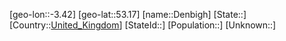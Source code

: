 ﻿---
location: [53.17,-3.42]
type: City
tags:
- geo/City


SpocWebEntityId: 29749
isDeleted: false
confidential: public

---
[geo-lon::-3.42]
[geo-lat::53.17]
[name::Denbigh]
[State::]
[Country::[United_Kingdom](geo/Continent/Europe/United_Kingdom.md)]
[StateId::]
[Population::]
[Unknown::]

